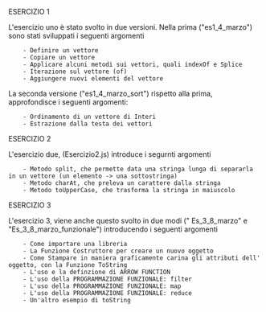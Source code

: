 ESERCIZIO 1 

L'esercizio uno è stato svolto in due versioni. Nella prima ("es1_4_marzo") sono stati sviluppati i seguenti argomenti

        - Definire un vettore
        - Copiare un vettore
        - Applicare alcuni metodi sui vettori, quali indexOf e Splice
        - Iterazione sul vettore (of)
        - Aggiungere nuovi elementi del vettore 
        
La seconda versione ("es1_4_marzo_sort") rispetto alla prima, approfondisce i seguenti argomenti:

        - Ordinamento di un vettore di Interi
        - Estrazione dalla testa dei vettori
 
 
 ESERCIZIO 2
 
 L'esercizio due, (Esercizio2.js) introduce i segurnti argomenti
 
        - Metodo split, che permette data una stringa lunga di separarla in un vettore (un elemento -> una sottostringa)
        - Metodo charAt, che preleva un carattere dalla stringa
        - Metodo toUpperCase, che trasforma la stringa in maiuscolo 


ESERCIZIO 3 

L'esercizio 3, viene anche questo svolto in due modi (" Es_3_8_marzo" e "Es_3_8_marzo_funzionale") introducendo i seguenti argomenti

        - Come importare una libreria
        - La Funzione Costruttore per creare un nuovo oggetto
        - Come Stampare in maniera graficamente carina gli attributi dell' oggetto, con la Funzione ToString
        - L'uso e la definzione di ARROW FUNCTION 
        - L'uso della PROGRAMMAZIONE FUNZIONALE: filter 
        - L'uso della PROGRAMMAZIONE FUNZIONALE: map
        - L'uso della PROGRAMMAZIONE FUNZIONALE: reduce
        - Un'altro esempio di toString 
